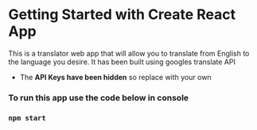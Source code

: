 # Getting Started with Create React App

This is a translator web app that will allow you to translate from English 
to the language you desire. It has been built using googles translate API

- The **API Keys have been hidden** so replace with your own

### To run this app use the code below in console

### `npm start`

